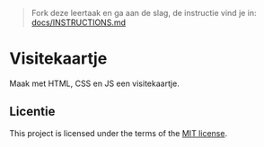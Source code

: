 > Fork deze leertaak en ga aan de slag, de instructie vind je in: [docs/INSTRUCTIONS.md](https://github.com/fdnd-task/your-tribe-profile-card/blob/main/docs/INSTRUCTIONS.md)

# Visitekaartje

Maak met HTML, CSS en JS een visitekaartje.

## Licentie

This project is licensed under the terms of the [MIT license](./LICENSE).
